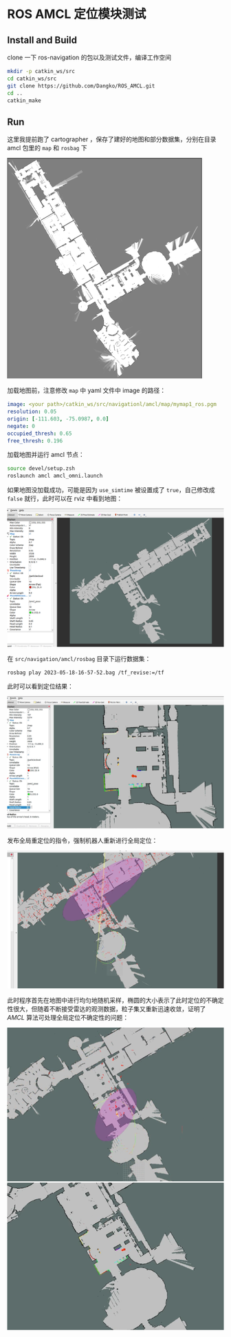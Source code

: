 # ROS AMCL 定位模块测试



## Install and Build

clone 一下 ros-navigation 的包以及测试文件，编译工作空间

```bash
mkdir -p catkin_ws/src
cd catkin_ws/src
git clone https://github.com/Dangko/ROS_AMCL.git
cd ..
catkin_make
```



## Run

这里我提前跑了 cartographer ，保存了建好的地图和部分数据集，分别在目录 amcl 包里的 `map` 和 `rosbag` 下

<img src="result/1.png" alt="1" style="zoom:50%;" />

加载地图前，注意修改  `map` 中 yaml 文件中 image 的路径：

```yaml
image: <your path>/catkin_ws/src/navigationl/amcl/map/mymap1_ros.pgm
resolution: 0.05
origin: [-111.603, -75.0987, 0.0]
negate: 0
occupied_thresh: 0.65
free_thresh: 0.196
```

加载地图并运行 amcl 节点：

```bash
source devel/setup.zsh
roslaunch amcl amcl_omni.launch
```

如果地图没加载成功，可能是因为 `use_simtime` 被设置成了 `true`，自己修改成 `false` 就行，此时可以在 rviz 中看到地图：

<img src="result/2.png" alt="2" style="zoom:67%;" />

在 `src/navigation/amcl/rosbag` 目录下运行数据集：

```bash
rosbag play 2023-05-18-16-57-52.bag /tf_revise:=/tf
```

此时可以看到定位结果：

<img src="result/4.png" alt="2" style="zoom:67%;" />

发布全局重定位的指令，强制机器人重新进行全局定位：

<img src="result/5.png" alt="2" style="zoom:70%;" />



此时程序首先在地图中进行均匀地随机采样，椭圆的大小表示了此时定位的不确定性很大，但随着不断接受雷达的观测数据，粒子集又重新迅速收敛，证明了 $AMCL$ 算法可处理全局定位不确定性的问题：

<img src="result/6.png" alt="2" style="zoom:70%;" />



<img src="result/7.png" alt="2" style="zoom:70%;" />



